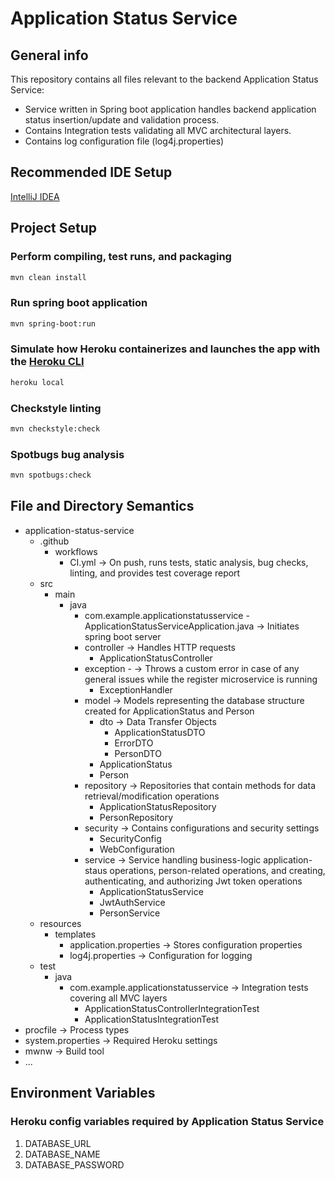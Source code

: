 # Application Status Service

## General info
This repository contains all files relevant to the backend Application Status Service:
* Service written in Spring boot application handles backend application status insertion/update and validation process.
* Contains Integration tests validating all MVC architectural layers.
* Contains log configuration file (log4j.properties)

## Recommended IDE Setup
[IntelliJ IDEA](https://www.jetbrains.com/idea/)

## Project Setup

### Perform compiling, test runs, and packaging
```sh
mvn clean install
```

### Run spring boot application 

```sh
mvn spring-boot:run
```

### Simulate how Heroku containerizes and launches the app with the [Heroku CLI](https://devcenter.heroku.com/articles/heroku-cli)
```sh
heroku local
```

### Checkstyle linting
```sh
mvn checkstyle:check
```

### Spotbugs bug analysis

```sh
mvn spotbugs:check
```

## File and Directory Semantics
- application-status-service
  - .github
    - workflows
      - CI.yml -> On push, runs tests, static analysis, bug checks, linting, and provides test coverage report
  - src
    - main
      - java
        - com.example.applicationstatusservice
              - ApplicationStatusServiceApplication.java -> Initiates spring boot server
        - controller -> Handles HTTP requests
          - ApplicationStatusController 
        - exception - -> Throws a custom error in case of any general issues while the register microservice is running
          - ExceptionHandler 
        - model -> Models representing the database structure created for ApplicationStatus and Person 
          - dto -> Data Transfer Objects
            - ApplicationStatusDTO 
            - ErrorDTO 
            - PersonDTO 
          - ApplicationStatus 
          - Person
        - repository -> Repositories that contain methods for data retrieval/modification operations
          - ApplicationStatusRepository
          - PersonRepository 
        - security -> Contains configurations and security settings
          - SecurityConfig 
          - WebConfiguration
        - service -> Service handling business-logic application-staus operations, person-related operations, and creating, authenticating, and authorizing Jwt token operations 
          - ApplicationStatusService 
          - JwtAuthService 
          - PersonService 
   - resources
     - templates
       - application.properties -> Stores configuration properties
       - log4j.properties -> Configuration for logging
  - test
    - java
      - com.example.applicationstatusservice ->  Integration tests covering all MVC layers
        - ApplicationStatusControllerIntegrationTest 
        - ApplicationStatusIntegrationTest 
- procfile -> Process types 
- system.properties -> Required Heroku settings
- mwnw -> Build tool
- ...

## Environment Variables
### Heroku config variables required by Application Status Service
1. DATABASE_URL
2. DATABASE_NAME
3. DATABASE_PASSWORD
